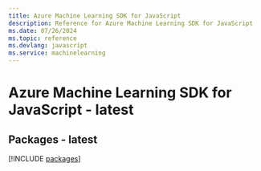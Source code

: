 ```yaml
---
title: Azure Machine Learning SDK for JavaScript
description: Reference for Azure Machine Learning SDK for JavaScript
ms.date: 07/26/2024
ms.topic: reference
ms.devlang: javascript
ms.service: machinelearning
---
```

# Azure Machine Learning SDK for JavaScript - latest
## Packages - latest
[!INCLUDE [packages](machine-learning-index.md)]